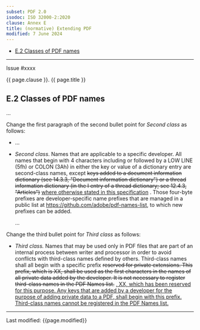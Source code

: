 ```yaml
---
subset: PDF 2.0
isodoc: ISO 32000-2:2020
clause: Annex E
title: (normative) Extending PDF
modified: 7 June 2024
---
```


<ul class="noprint">
    <li><a href="#HE.2">E.2 Classes of PDF names</a>
    </li>
</ul>
<hr>

<link rel="stylesheet" href="../assets/iso-style.css">
<div class="isostyle">
<div class="fixedpopup" id="issuelink">
    Issue #xxxx
</div>

<p class="fake-h1">{{ page.clause }}. {{ page.title }}</p>

<h2 id="HF.3">E.2 Classes of PDF names</h2>

<p>...</p>

<p class="location">Change the first paragraph of the second bullet point for <i>Second class</i> as follows:</p>

<ul>
  <li>...</li>
  <li>
    <p><i>Second class</i>. Names that are applicable to a specific developer. All names that begin with 4 characters including or followed by a LOW LINE (5fh) or COLON (3Ah) in either the key or value of a dictionary entry are second-class names, except 
    <del onMouseEnter="mouseEnter(this)" data-issue="229" data-iso="approved">keys added to a document information dictionary (see 14.3.3, "Document information dictionary") or a thread information dictionary (in the I entry of a thread dictionary; see 12.4.3, "Articles")</del>
    <ins onMouseEnter="mouseEnter(this)" data-issue="229" data-iso="approved">where otherwise stated in this specification</ins>
    . 
    Those four-byte prefixes are developer-specific name prefixes that are managed in a public list at <a href="https://github.com/adobe/pdf-names-list">https://github.com/adobe/pdf-names-list</a>, to which new prefixes can be added.
    </p>
    <p>...</p>
  </li>
</ul>

<p class="location">Change the third bullet point for <i>Third class</i> as follows:</p>

<ul>
 <li>
  <i>Third class.</i> Names that may be used only in PDF files that are part of an internal process between writer and processor in order to avoid conflicts with third-class names defined by others. 
  Third-class names shall all begin with a specific prefix
  <del onMouseEnter="mouseEnter(this)" data-issue="340" data-iso="approved">reserved for private extensions. This prefix, which is XX, shall be used as the first characters in the names of all private data added by the developer. It is not necessary to register third-class names in the PDF Names list.</del>
  <ins onMouseEnter="mouseEnter(this)" data-issue="340" data-iso="approved">, XX, which has been reserved for this purpose. Any keys that are added by a developer for the purpose of adding private data to a PDF, shall begin with this prefix. Third-class names cannot be registered in the PDF Names list.</ins>
 </li>
</ul>

</div>

<hr>
<p class="footnote">Last modified: {{page.modified}}</p>

